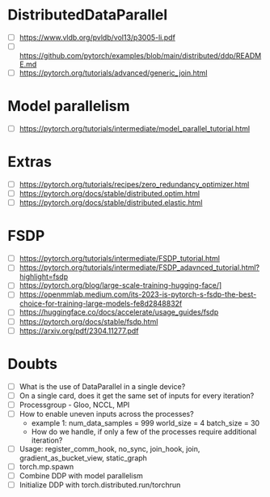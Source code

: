 # DistributedDataParallel
- [ ] https://www.vldb.org/pvldb/vol13/p3005-li.pdf
- [ ] https://github.com/pytorch/examples/blob/main/distributed/ddp/README.md
- [ ] https://pytorch.org/tutorials/advanced/generic_join.html

# Model parallelism
- [ ] https://pytorch.org/tutorials/intermediate/model_parallel_tutorial.html

# Extras
- [ ] https://pytorch.org/tutorials/recipes/zero_redundancy_optimizer.html
- [ ] https://pytorch.org/docs/stable/distributed.optim.html
- [ ] https://pytorch.org/docs/stable/distributed.elastic.html

# FSDP
- [ ] https://pytorch.org/tutorials/intermediate/FSDP_tutorial.html
- [ ] https://pytorch.org/tutorials/intermediate/FSDP_adavnced_tutorial.html?highlight=fsdp
- [ ] https://pytorch.org/blog/large-scale-training-hugging-face/]
- [ ] https://openmmlab.medium.com/its-2023-is-pytorch-s-fsdp-the-best-choice-for-training-large-models-fe8d2848832f
- [ ] https://huggingface.co/docs/accelerate/usage_guides/fsdp
- [ ] https://pytorch.org/docs/stable/fsdp.html
- [ ] https://arxiv.org/pdf/2304.11277.pdf

# Doubts
- [ ] What is the use of DataParallel in a single device?
- [ ] On a single card, does it get the same set of inputs for every iteration?
- [ ] Processgroup - Gloo, NCCL, MPI
- [ ] How to enable uneven inputs across the processes?
	* example 1:
		num_data_samples = 999
		world_size = 4
		batch_size = 30
	* How do we handle, if only a few of the processes require additional iteration?
- [ ] Usage: register_comm_hook, no_sync, join_hook, join, gradient_as_bucket_view, static_graph
- [ ] torch.mp.spawn
- [ ] Combine DDP with model parallelism
- [ ] Initialize DDP with torch.distributed.run/torchrun